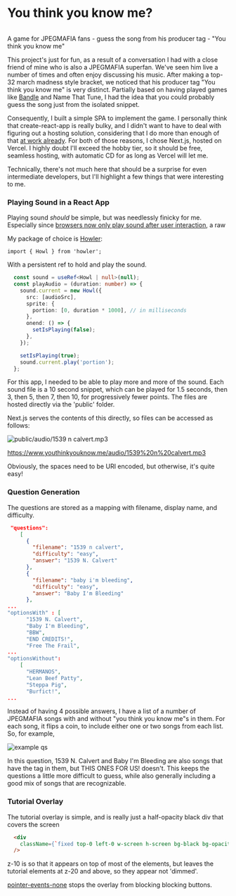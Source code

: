 # You think  you know me?

![]()

A game for JPEGMAFIA fans - guess the song from his producer tag - "You think you know me" 



This project's just for fun, as a result of a conversation I had with a close friend of mine who is also a JPEGMAFIA superfan. We've seen him live a number of times and often enjoy discussing his music. After making a top-32 march madness style bracket, we noticed that his producer tag "You think you know me" is very distinct. Partially based on having played games like [Bandle](https://bandle.app/) and Name That Tune, I had the idea that you could probably guess the song just from the isolated snippet.

Consequently, I built a simple SPA to implement the game. I personally think that create-react-app is really bulky, and I didn't want to have to deal with figuring out a hosting solution, considering that I do more than enough of that [at work already](). For both of those reasons, I chose Next.js, hosted on Vercel. I highly doubt I'll exceed the hobby tier, so it should be free, seamless hosting, with automatic CD for as long as Vercel will let me.

Technically, there's not much here that should be a surprise for even intermediate developers, but I'll highlight a few things that were interesting to me.



### Playing Sound in a React App

Playing sound *should* be simple, but was needlessly finicky for me. Especially since [browsers now only play sound after user interaction](https://developer.chrome.com/blog/autoplay/#webaudio), a raw <audio> element is less reliable than ever. Here's what I ended up with.

My package of choice is [Howler](https://www.npmjs.com/package/howler):

`import { Howl } from 'howler';`

With a persistent ref to hold and play the sound.

```ts
  const sound = useRef<Howl | null>(null);
  const playAudio = (duration: number) => {
    sound.current = new Howl({
      src: [audioSrc],
      sprite: {
        portion: [0, duration * 1000], // in milliseconds
      },
      onend: () => {
        setIsPlaying(false);
      },
    });

    setIsPlaying(true);
    sound.current.play('portion');
  };
```

For this app, I needed to be able to play more and more of the sound. Each sound file is a 10 second snippet, which can be played for 1.5 seconds, then 3, then 5, then 7, then 10, for progressively fewer points. The files are hosted directly via the 'public' folder.

Next.js serves the contents of this directly, so files can be accessed as follows:

![public/audio/1539 n calvert.mp3](https://i.gyazo.com/3dff43ad9d82bb20ae181cb14f021927.png)

https://www.youthinkyouknow.me/audio/1539%20n%20calvert.mp3

Obviously, the spaces need to be URI encoded, but otherwise, it's quite easy!

### Question Generation

The questions are stored as a mapping with filename, display name, and difficulty. 

```json
 "questions": 
    [
      {
        "filename": "1539 n calvert",
        "difficulty": "easy",
        "answer": "1539 N. Calvert"
      },
      {
        "filename": "baby i'm bleeding",
        "difficulty": "easy",
        "answer": "Baby I'm Bleeding"
      },
...
"optionsWith" : [
      "1539 N. Calvert",
      "Baby I'm Bleeding",
      "BBW",
      "END CREDITS!",
      "Free The Frail",
...
"optionsWithout":
    [
      "HERMANOS",
      "Lean Beef Patty",
      "Steppa Pig",
      "Burfict!",
...
```

Instead of having 4 possible answers, I have a list of a number of JPEGMAFIA songs with and without "you think you know me"s in them. For each song, it flips a coin, to include either one or two songs from each list. So, for example,

![example qs](https://i.gyazo.com/cf7dab6be6ac414dc4b404c5b061a9ca.png)

In this question, 1539 N. Calvert and Baby I'm Bleeding are also songs that have the tag in them, but THIS ONES FOR US! doesn't. This keeps the questions a little more difficult to guess, while also generally including a good mix of songs that are recognizable. 

### Tutorial Overlay

The tutorial overlay is simple, and is really just a half-opacity black div that covers the screen

```html
  <div 
    className={`fixed top-0 left-0 w-screen h-screen bg-black bg-opacity-50 ${showTutorial ? 'animate-fade-in' : 'hidden'} z-10 pointer-events-none`}
  />
```

z-10 is so that it appears on top of most of the elements, but leaves the tutorial elements at z-20 and above, so they appear not 'dimmed'.

[pointer-events-none](https://developer.mozilla.org/en-US/docs/Web/CSS/pointer-events) stops the overlay from blocking blocking buttons.